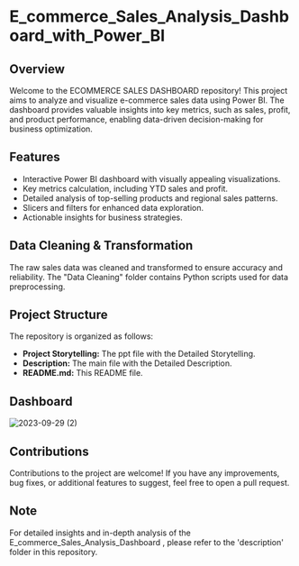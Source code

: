 # E_commerce_Sales_Analysis_Dashboard_with_Power_BI
 
## Overview

Welcome to the ECOMMERCE SALES DASHBOARD repository! This project aims to analyze and visualize e-commerce sales data using Power BI. The dashboard provides valuable insights into key metrics, such as sales, profit, and product performance, enabling data-driven decision-making for business optimization.

## Features

- Interactive Power BI dashboard with visually appealing visualizations.
- Key metrics calculation, including YTD sales and profit.
- Detailed analysis of top-selling products and regional sales patterns.
- Slicers and filters for enhanced data exploration.
- Actionable insights for business strategies.


## Data Cleaning & Transformation

The raw sales data was cleaned and transformed to ensure accuracy and reliability. The "Data Cleaning" folder contains Python scripts used for data preprocessing.

## Project Structure
The repository is organized as follows:
- **Project Storytelling:** The ppt file with the Detailed  Storytelling.
- **Description:** The main file with the Detailed Description.
- **README.md:** This README file.

## Dashboard
![2023-09-29 (2)](https://github.com/Yogendra-Wadkar/E_commerce_Sales_Analysis_Dashboard_with_Power_BI/assets/134367735/1cc3ac01-77e8-41bf-8ab6-36df32a75597)



## Contributions

Contributions to the project are welcome! If you have any improvements, bug fixes, or additional features to suggest, feel free to open a pull request.

## Note 
For detailed insights and in-depth analysis of the E_commerce_Sales_Analysis_Dashboard , please refer to the 'description' folder in this repository.
